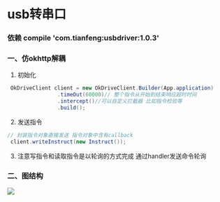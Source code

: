 # usb转串口

### **依赖 compile 'com.tianfeng:usbdriver:1.0.3'**

### **一、仿okhttp解耦**
1. 初始化
```java
 OkDriveClient client = new OkDriveClient.Builder(App.application)
                .timeOut(60000)// 整个指令从开始到结束响应超时时间
                .intercept()//可以自定义拦截器 比如指令检验等
                .build();
```
2. 发送指令
```java
// 封装指令对象直接发送 指令对象中含有callback
 client.writeInstruct(new Instruct());
```

3. 注意写指令和读取指令是以轮询的方式完成 通过handler发送命令轮询

### **二、图结构**
![  ](https://github.com/TF27674569/UsbDrive/driver.png)  
